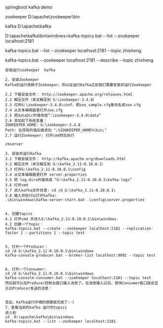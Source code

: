 springboot kafka demo

zookeeper 
D:\apache\zookeeper\bin

kafka
D:\apache\kafka

D:\apache\kafka\bin\windows>kafka-topics.bat --list --zookeeper localhost:2181


kafka-topics.bat --list --zookeeper localhost:2181 --topic zhisheng

kafka-topics.bat  --zookeeper localhost:2181 --describe --topic zhisheng
~~~
安装运行zookeeper  kafka

2. 安装Zookeeper
Kafka的运行依赖于Zookeeper，所以在运行Kafka之前我们需要安装并运行Zookeeper

2.1 下载安装文件： http://zookeeper.apache.org/releases.html
2.2 解压文件（本文解压到 G:\zookeeper-3.4.8）
2.3 打开G:\zookeeper-3.4.8\conf，把zoo_sample.cfg重命名成zoo.cfg
2.4 从文本编辑器里打开zoo.cfg
2.5 把dataDir的值改成“:\zookeeper-3.4.8\data”
2.6 添加如下系统变量：
ZOOKEEPER_HOME: G:\zookeeper-3.4.8
Path: 在现有的值后面添加 ";%ZOOKEEPER_HOME%\bin;"
2.7 运行Zookeeper: 打开cmd然后执行

zkserver 

3. 安装并运行Kafka
3.1 下载安装文件： http://kafka.apache.org/downloads.html
3.2 解压文件（本文解压到 G:\kafka_2.11-0.10.0.1）
3.3 打开G:\kafka_2.11-0.10.0.1\config
3.4 从文本编辑器里打开 server.properties
3.5 把 log.dirs的值改成 “G:\kafka_2.11-0.10.0.1\kafka-logs”
3.6 打开cmd
3.7 进入kafka文件目录: cd /d G:\kafka_2.11-0.10.0.1\
3.8 输入并执行以打开kafka:
.\bin\windows\kafka-server-start.bat .\config\server.properties
 

4. 创建topics
4.1 打开cmd 并进入G:\kafka_2.11-0.10.0.1\bin\windows
4.2 创建一个topic：
kafka-topics.bat --create --zookeeper localhost:2181 --replication-factor 1 --partitions 1 --topic test
 

5. 打开一个Producer：
cd /d G:\kafka_2.11-0.10.0.1\bin\windows
kafka-console-producer.bat --broker-list localhost:9092 --topic test
 

6. 打开一个Consumer:
cd /d G:\kafka_2.11-0.10.0.1\bin\windows
kafka-console-consumer.bat --zookeeper localhost:2181 --topic test
然后就可以在Producer控制台窗口输入消息了。在消息输入过后，很快Consumer窗口就会显示出Producer发送的消息：

 
至此，Kafka运行环境的搭建就完成了:-)
7、查看当前的kafka 运行的topics 
进入到 
cd  D:\apache\kafka\bin\windows
kafka-topics.bat --list --zookeeper localhost:2181
~~~
